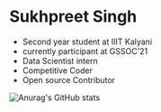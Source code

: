 # **Sukhpreet Singh**
- Second year student at IIIT Kalyani
- currently participant at GSSOC'21
- Data Scientist intern
- Competitive Coder
- Open source Contributor


<!--
**sukhpreet-singh1/sukhpreet-singh1** is a ✨ _special_ ✨ repository because its `README.md` (this file) appears on your GitHub profile.

Here are some ideas to get you started:

- 🔭 I’m currently working on ...
- 🌱 I’m currently learning ...
- 👯 I’m looking to collaborate on ...
- 🤔 I’m looking for help with ...
- 💬 Ask me about ...
- 📫 How to reach me: ...
- 😄 Pronouns: ...
- ⚡ Fun fact: ...
-->
![Anurag's GitHub stats](https://github-readme-stats.vercel.app/api?username=sukhpreet-singh1&show_icons=true)

